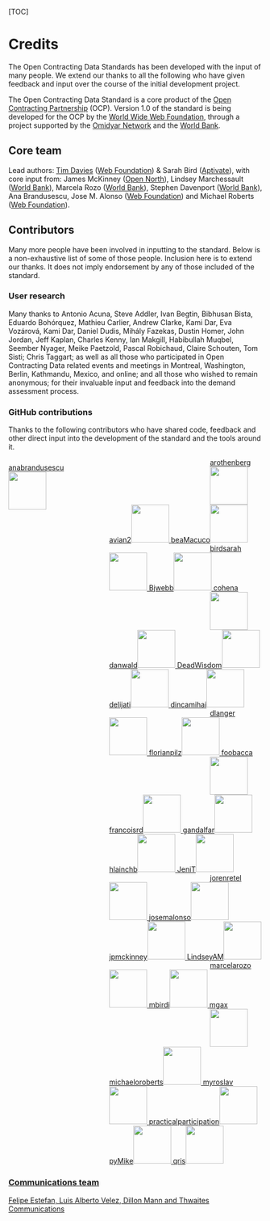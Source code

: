 [TOC]

# Credits

<span class="lead">The Open Contracting Data Standards has been developed with the input of many people. We extend our thanks to all the following who have given feedback and input over the course of the initial development project.</span>

The Open Contracting Data Standard is a core product of the [Open Contracting Partnership](http://www.open-contracting.org) (OCP). Version 1.0 of the standard is being developed for the OCP by the [World Wide Web Foundation](http://www.webfoundation.org), through a project supported by the [Omidyar Network](http://www.omidyar.net) and the [World Bank](http://www.worldbank.org).

## Core team
Lead authors: [Tim Davies](http://www.timdavies.org.uk) ([Web Foundation](http://www.webfoundation.org)) & Sarah Bird ([Aptivate](http://aptivate.org)), with core input from: James McKinney ([Open North](http://opennorth.ca/)), Lindsey Marchessault ([World Bank](http://www.worldbank.org)), Marcela Rozo ([World Bank](http://www.worldbank.org)), Stephen Davenport ([World Bank](http://www.worldbank.org)), Ana Brandusescu, Jose M. Alonso ([Web Foundation](http://www.webfoundation.org)) and Michael Roberts ([Web Foundation](http://www.webfoundation.org)). 

## Contributors
Many more people have been involved in inputting to the standard. Below is a non-exhaustive list of some of those people. Inclusion here is to extend our thanks. It does not imply endorsement by any of those included of the standard. 

### User research

Many thanks to Antonio Acuna, Steve Addler, Ivan Begtin, Bibhusan Bista, Eduardo Bohórquez, Mathieu Carlier, Andrew Clarke, Kami Dar, Eva Vozárová,  Kami Dar, Daniel Dudis, Mihály Fazekas, Dustin Homer, John Jordan, Jeff Kaplan, Charles Kenny, Ian Makgill, Habibullah Muqbel, Seember Nyager, Meike Paetzold, Pascal Robichaud, Claire Schouten, Tom Sisti; Chris Taggart; as well as all those who participated in Open Contracting Data related events and meetings in Montreal, Washington, Berlin, Kathmandu, Mexico, and online; and all those who wished to remain anonymous; for their invaluable input and feedback into the demand assessment process.

### GitHub contributions

Thanks to the following contributors who have shared code, feedback and other direct input into the development of the standard and the tools around it.

<style><!-- 
    .credit-block {
        margin-bottom: 24px;
    }
    .credit { 
        width: 200px;
        display: block;
        float: left;
        padding-top:10px;
    }
    .credit > a > img {
        display:block;
    }
--></style>
<div class="credit-block clearfix">
    <span class="credit"><a href="https://github.com/anabrandusescu">anabrandusescu<img border="0" width="75" src="https://avatars.githubusercontent.com/u/3058770?v=3"/></span>
    <span class="credit"><a href="https://github.com/arothenberg">arothenberg<img border="0" width="75" src="https://avatars.githubusercontent.com/u/1676642?v=3"/></span>
    <span class="credit"><a href="https://github.com/avian2">avian2<img border="0" width="75" src="https://avatars.githubusercontent.com/u/1135442?v=3"/></span>
    <span class="credit"><a href="https://github.com/beaMacuco">beaMacuco<img border="0" width="75" src="https://avatars.githubusercontent.com/u/5229319?v=3"/></span>
    <span class="credit"><a href="https://github.com/birdsarah">birdsarah<img border="0" width="75" src="https://avatars.githubusercontent.com/u/1796208?v=3"/></span>
    <span class="credit"><a href="https://github.com/Bjwebb">Bjwebb<img border="0" width="75" src="https://avatars.githubusercontent.com/u/634?v=3"/></span>
    <span class="credit"><a href="https://github.com/cohena">cohena<img border="0" width="75" src="https://avatars.githubusercontent.com/u/184302?v=3"/></span>
    <span class="credit"><a href="https://github.com/danwald">danwald<img border="0" width="75" src="https://avatars.githubusercontent.com/u/688310?v=3"/></span>
    <span class="credit"><a href="https://github.com/DeadWisdom">DeadWisdom<img border="0" width="75" src="https://avatars.githubusercontent.com/u/46097?v=3"/></span>
    <span class="credit"><a href="https://github.com/delijati">delijati<img border="0" width="75" src="https://avatars.githubusercontent.com/u/769969?v=3"/></span>
    <span class="credit"><a href="https://github.com/dincamihai">dincamihai<img border="0" width="75" src="https://avatars.githubusercontent.com/u/1615643?v=3"/></span>
    <span class="credit"><a href="https://github.com/dlanger">dlanger<img border="0" width="75" src="https://avatars.githubusercontent.com/u/529037?v=3"/></span>
    <span class="credit"><a href="https://github.com/florianpilz">florianpilz<img border="0" width="75" src="https://avatars.githubusercontent.com/u/518288?v=3"/></span>
    <span class="credit"><a href="https://github.com/foobacca">foobacca<img border="0" width="75" src="https://avatars.githubusercontent.com/u/169445?v=3"/></span>
    <span class="credit"><a href="https://github.com/francoisrd">francoisrd<img border="0" width="75" src="https://avatars.githubusercontent.com/u/7292573?v=3"/></span>
    <span class="credit"><a href="https://github.com/gandalfar">gandalfar<img border="0" width="75" src="https://avatars.githubusercontent.com/u/13806?v=3"/></span>
    <span class="credit"><a href="https://github.com/hlainchb">hlainchb<img border="0" width="75" src="https://avatars.githubusercontent.com/u/156735?v=3"/></span>
    <span class="credit"><a href="https://github.com/JeniT">JeniT<img border="0" width="75" src="https://avatars.githubusercontent.com/u/395050?v=3"/></span>
    <span class="credit"><a href="https://github.com/jorenretel">jorenretel<img border="0" width="75" src="https://avatars.githubusercontent.com/u/3398263?v=3"/></span>
    <span class="credit"><a href="https://github.com/josemalonso">josemalonso<img border="0" width="75" src="https://avatars.githubusercontent.com/u/1242906?v=3"/></span>
    <span class="credit"><a href="https://github.com/jpmckinney">jpmckinney<img border="0" width="75" src="https://avatars.githubusercontent.com/u/26463?v=3"/></span>
    <span class="credit"><a href="https://github.com/LindseyAM">LindseyAM<img border="0" width="75" src="https://avatars.githubusercontent.com/u/9124357?v=3"/></span>
    <span class="credit"><a href="https://github.com/marcelarozo">marcelarozo<img border="0" width="75" src="https://avatars.githubusercontent.com/u/9322231?v=3"/></span>
    <span class="credit"><a href="https://github.com/mbirdi">mbirdi<img border="0" width="75" src="https://avatars.githubusercontent.com/u/7291409?v=3"/></span>
    <span class="credit"><a href="https://github.com/mgax">mgax<img border="0" width="75" src="https://avatars.githubusercontent.com/u/27617?v=3"/></span>
    <span class="credit"><a href="https://github.com/michaeloroberts">michaeloroberts<img border="0" width="75" src="https://avatars.githubusercontent.com/u/5321484?v=3"/></span>
    <span class="credit"><a href="https://github.com/myroslav">myroslav<img border="0" width="75" src="https://avatars.githubusercontent.com/u/883905?v=3"/></span>
    <span class="credit"><a href="https://github.com/practicalparticipation">practicalparticipation<img border="0" width="75" src="https://avatars.githubusercontent.com/u/477172?v=3"/></span>
    <span class="credit"><a href="https://github.com/pyMike">pyMike<img border="0" width="75" src="https://avatars.githubusercontent.com/u/7292830?v=3"/></span>
    <span class="credit"><a href="https://github.com/qris">qris<img border="0" width="75" src="https://avatars.githubusercontent.com/u/754175?v=3"/></span>
</div>
<div class="clearfix"></div>
    
### Communications team

Felipe Estefan, Luis Alberto Velez, Dillon Mann and [Thwaites Communications](http://www.thwaitescommunications.net/)
